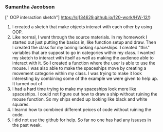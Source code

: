 ### Samantha Jacobson

[" OOP interaction sketch"] https://sj134629.github.io/120-work/HW-12/)

1. I created a sketch that make objects interact with each other by using OOP.
2. Like normal, I went through the source materials. In my homework I started out just putting the basics in, like function setup and draw. Then I created the class for my boring looking spaceships. I created "this" variables that are suppost to go in categories within my class. I wanted my sketch to interact with itself as well as making the audience able to interact with it. So I created a function where the user is able to use the mouse. I was also able to make the spaceships move by creating a movement categorie within my class. I was trying to make it look interesting by combining some of the example we were given to help up. It turned out of
3. I had a hard time trying to make my spaceships look more like spaceships. I could not figure out how to draw a ship without ruining the mouse function. So my ships ended up looking like black and white squares.
4. I learnd how to combined different peices of code without ruining the code.
5. I did not use the github for help. So far no one has had any issuses in the past week.
